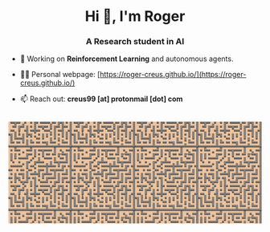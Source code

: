 <h1 align="center">Hi 👋, I'm Roger</h1>
<h3 align="center">A Research student in AI</h3>

- 🔭 Working on **Reinforcement Learning** and autonomous agents.

- 👨‍💻 Personal webpage: [https://roger-creus.github.io/](https://roger-creus.github.io/)

- 📫 Reach out: **creus99 [at] protonmail [dot] com**

<br>
<img align="right" alt="Coding" src="16mazes.gif">

